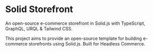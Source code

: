 # Solid Storefront 

An open-source e-commerce storefront in Solid.js with TypeScript, GraphQL, URQL & Tailwind CSS.

This project aims to provide an open-source template for building e-commerce storefronts using Solid.js. Built for Headless Commerce.